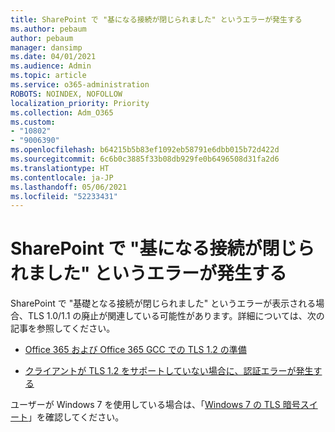 ```yaml
---
title: SharePoint で "基になる接続が閉じられました" というエラーが発生する
ms.author: pebaum
author: pebaum
manager: dansimp
ms.date: 04/01/2021
ms.audience: Admin
ms.topic: article
ms.service: o365-administration
ROBOTS: NOINDEX, NOFOLLOW
localization_priority: Priority
ms.collection: Adm_O365
ms.custom:
- "10802"
- "9006390"
ms.openlocfilehash: b64215b5b83ef1092eb58791e6dbb015b72d422d
ms.sourcegitcommit: 6c6b0c3885f33b08db929fe0b6496508d31fa2d6
ms.translationtype: HT
ms.contentlocale: ja-JP
ms.lasthandoff: 05/06/2021
ms.locfileid: "52233431"
---
```

# <a name="the-underlying-connection-was-closed-error-in-sharepoint"></a>SharePoint で "基になる接続が閉じられました" というエラーが発生する

SharePoint で "基礎となる接続が閉じられました" というエラーが表示される場合、TLS 1.0/1.1 の廃止が関連している可能性があります。詳細については、次の記事を参照してください。

- [Office 365 および Office 365 GCC での TLS 1.2 の準備](https://docs.microsoft.com/microsoft-365/compliance/prepare-tls-1.2-in-office-365?view=o365-worldwide)

- [クライアントが TLS 1.2 をサポートしていない場合に、認証エラーが発生する](https://review.docs.microsoft.com/sharepoint/troubleshoot/administration/authentication-errors-tls12-support)

ユーザーが Windows 7 を使用している場合は、「[Windows 7 の TLS 暗号スイート](https://docs.microsoft.com/windows/win32/secauthn/tls-cipher-suites-in-windows-7)」を確認してください。